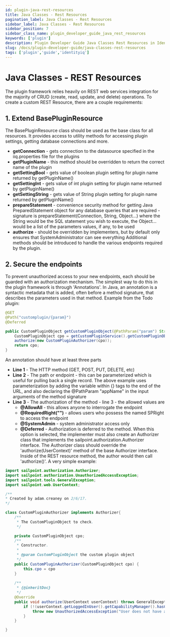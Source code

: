 ```yaml
---
id: plugin-java-rest-resources
title: Java Classes - Rest Resources
pagination_label: Java Classes - Rest Resources
sidebar_label: Java Classes - Rest Resources
sidebar_position: 7
sidebar_class_name: plugin_developer_guide_java_rest_resources
keywords: ['plugin']
description: Plugin Developer Guide Java Classes Rest Resources in IdentityIQ
slug: /docs/plugin-developer-guide/java-classes-rest-resources
tags: ['plugin','guide','identityiq']
---
```


# Java Classes - REST Resources

The plugin framework relies heavily on REST web services integration for the majority of CRUD (create, read, update, and delete) operations. To create a custom REST Resource, there are a couple requirements:

## 1. Extend BasePluginResource

The BasePluginResource class should be used as the base class for all resources. It provides access to utility methods for accessing plugin settings, getting database connections and more.

- **getConnection** - gets connection to the datasource specified in the iiq.properties file for the plugins
- **getPluginName** - this method should be overridden to return the correct name of the plugin
- **getSettingBool** - gets value of boolean plugin setting for plugin name returned by getPluginName()
- **getSettingInt** - gets value of int plugin setting for plugin name returned by getPluginName()
- **getSettingString** - gets value of String plugin setting for plugin name returned by getPluginName()
- **prepareStatement** - convenience security method for getting Java PreparedStatement object for any database queries that are required - signature is prepareStatement(Connection, String, Object...) where the String would be the SQL statement you wish to execute, the Object... would be a list of the parameters values, if any, to be used
- **authorize** - should be overridden by implementers, but by default only ensures that SystemAdministrator can see everything
  Additional methods should be introduced to handle the various endpoints required by the plugin.

## 2. Secure the endpoints

To prevent unauthorized access to your new endpoints, each should be guarded with an authorization mechanism. The simplest way to do this in the plugin framework is through 'Annotations'. In Java, an annotation is a syntactic metadata that is added, often before a method signature, that describes the parameters used in that method. Example from the Todo plugin:

```java
@GET
@Path("customplugin/{param}")
@Deferred

public CustomPluginObject getCustomPluginObject(@PathParam("param") String objectName) throws GeneralException{
    CustomPluginObject cpo = getCustomPluginService().getCustomPluginObject(objectName);
    authorize(new CustomPluginAuthorizer(cpo));
    return cpo;
}
```

An annotation should have at least three parts

- **Line 1** - The HTTP method (GET, POST, PUT, DELETE, etc)
- **Line 2** - The path or endpoint - this can be parameterized which is useful for pulling back a single record. The above example uses parameterization by adding the variable within {} tags to the end of the URL, and also declaring the @PathParam "appName" in the input arguments of the method signature
- **Line 3** - The authorization of the method - line 3 - the allowed values are
    - **@AllowAll** - this allows anyone to interrogate the endpoint
    - **@RequiredRight("<SPRight/>")** - allows users who possess the named SPRight to access the endpoint
    - **@SystemAdmin** - system administrator access only
    - **@Deferred** - Authorization is deferred to the method. When this option is selected, the implementer must also create an Authorizer class that implements the sailpoint.authorization.Authorizer interface. The Authorizer class should override the 'authorize(UserContext)' method of the base Authorizer interface. Inside of the REST resource method, the author would then call 'authorize()'. A very simple example:

```java
import sailpoint.authorization.Authorizer;
import sailpoint.authorization.UnauthorizedAccessException;
import sailpoint.tools.GeneralException;
import sailpoint.web.UserContext;

/**
* Created by adam.creaney on 2/6/17.
*/

class CustomPluginAuthorizer implements Authorizer{
    /**
     * The CustomPluginObject to check.
     */

    private CustomPluginObject cpo;
    /**
     * Constructor.
     *
     * @param CustomPluginObject the custom plugin object
     */
    public CustomPluginAuthorizer(CustomPluginObject cpo) {
        this.cpo = cpo
    }
    
    /**
     * {@inheritDoc}
     */
    @Override
    public void authorize(UserContext userContext) throws GeneralException {
        if (!(userContext.getLoggedInUser().getCapabilityManager().hasCapability("SystemAdministrator") || userContext.getLoggedInUser().getCapabilityManager().hasCapability("CustomAdmin"))) {
            throw new UnauthorizedAccessException("User does not have access to Custom Plugin");
        }
    }

}
```